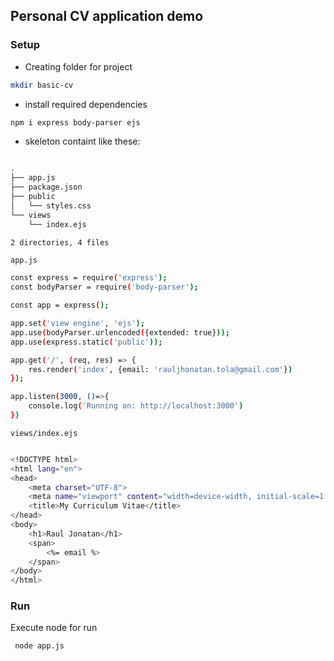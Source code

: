 ## Personal CV application demo

### Setup
- Creating folder for project

```bash
mkdir basic-cv
```

- install required dependencies

```bash
npm i express body-parser ejs
```

- skeleton containt like these:

```bash

.
├── app.js
├── package.json
├── public
│   └── styles.css
└── views
    └── index.ejs

2 directories, 4 files

```
`app.js`
```bash
const express = require('express');
const bodyParser = require('body-parser');

const app = express();

app.set('view engine', 'ejs');
app.use(bodyParser.urlencoded({extended: true}));
app.use(express.static('public'));

app.get('/', (req, res) => {
    res.render('index', {email: 'rauljhonatan.tola@gmail.com'})
});

app.listen(3000, ()=>{
    console.log('Running on: http://localhost:3000')
})
```


`views/index.ejs`
```bash

<!DOCTYPE html>
<html lang="en">
<head>
    <meta charset="UTF-8">
    <meta name="viewport" content="width=device-width, initial-scale=1.0">
    <title>My Curriculum Vitae</title>
</head>
<body>
    <h1>Raul Jonatan</h1>
    <span>
        <%= email %>
    </span>
</body>
</html>
```
### Run

Execute node for run
```
 node app.js
```